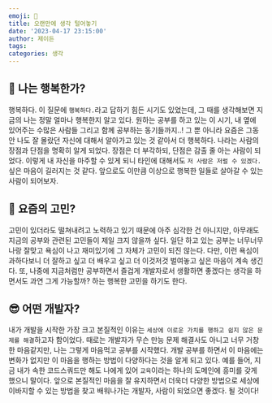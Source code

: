 ```yaml
---
emoji: 🥳
title: 오랜만에 생각 털어놓기
date: '2023-04-17 23:15:00'
author: 제이든
tags:
categories: 생각
---
```


## 🥳 나는 행복한가?

행복하다. 이 질문에 `행복하다.`라고 답하기 힘든 시기도 있었는데, 그 때를 생각해보면 지금의 나는 정말 얼마나 행복한지 알고 있다. 원하는 공부를 하고 있는 이 시기,
내 옆에 있어주는 수많은 사람들 그리고 함께 공부하는 동기들까지..! 그 뿐 아니라 요즘은 그동안 나도 잘 몰랐던 자신에 대해서 알아가고 있는 것 같아서 더 행복하다.
나라는 사람의 장점과 단점을 명확히 알게 되었다. 장점은 더 부각하되, 단점은 감출 줄 아는 사람이 되었다. 이렇게 내 자신을 마주할 수 있게 되니 타인에 대해서도 `저 사람은
저럴 수 있겠다.`싶은 마음이 길러지는 것 같다. 앞으로도 이만큼 이상으로 행복한 일들로 살아갈 수 있는 사람이 되어보자.

## 🧐 요즘의 고민?

고민이 있더라도 떨쳐내려고 노력하고 있기 때문에 아주 심각한 건 아니지만, 아무래도 지금의 공부와 관련된 고민들이 제일 크지 않을까 싶다. 일단 하고 있는 공부는 너무너무
나랑 잘맞고 욕심이 나고 재미있기에 그 자체가 고민이 되진 않는다. 다만, 이런 욕심이 과하다보니 더 잘하고 싶고 더 배우고 싶고 더 이것저것 벌여놓고 싶은 마음이 계속 생긴다.
또, 나중에 지금처럼만 공부하면서 즐겁게 개발자로서 생활하면 좋겠다는 생각을 하면서도 과연 그게 가능할까? 하는 행복한 고민을 하기도 한다.

## 😎 어떤 개발자?

내가 개발을 시작한 가장 크고 본질적인 이유는 `세상에 이로운 가치를 행하고 쉽지 않은 문제를 해결`하고자 함이었다. 때로는 개발자가 무슨 만능 문제 해결사도 아니고 너무 거창한
마음같지만, 나는 그렇게 마음먹고 공부를 시작했다. 개발 공부를 하면서 이 마음에는 변화가 없지만 이 마음을 행하는 방법이 다양하다는 것을 알게 되고 있다.
예를 들어, 지금 내가 속한 코드스쿼드만 해도 나에게 있어 `교육`이라는 하나의 도메인에 흥미를 갖게 했으니 말이다. 앞으로 본질적인 마음을 잘 유지하면서 더욱더 다양한 방법으로
세상에 이바지할 수 있는 방법을 찾고 배워나가는 개발자, 사람이 되었으면 좋겠다. 될 것이다!

```toc

```
